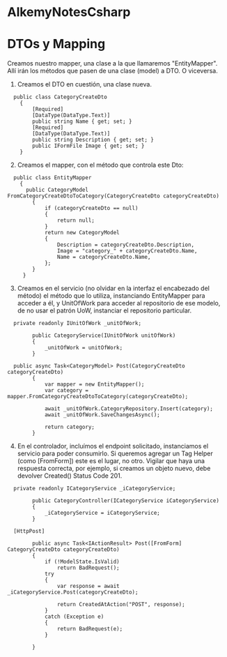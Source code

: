 # AlkemyNotesCsharp

# DTOs y Mapping

Creamos nuestro mapper, una clase a la que llamaremos "EntityMapper". Allí irán los métodos que pasen de una clase (model) a DTO. O viceversa.

1) Creamos el DTO en cuestión, una clase nueva.
  
  
```
  public class CategoryCreateDto
    {
        [Required]
        [DataType(DataType.Text)]
        public string Name { get; set; }
        [Required]
        [DataType(DataType.Text)]
        public string Description { get; set; }
        public IFormFile Image { get; set; }
    }
```

2) Creamos el mapper, con el método que controla este Dto:

```
  public class EntityMapper
    {
      public CategoryModel FromCategoryCreateDtoToCategory(CategoryCreateDto categoryCreateDto)
        {
            if (categoryCreateDto == null)
            {
                return null;
            }
            return new CategoryModel
            {
                Description = categoryCreateDto.Description,
                Image = "category_" + categoryCreateDto.Name,
                Name = categoryCreateDto.Name,
            };
        }
     }
```

3) Creamos en el servicio (no olvidar en la interfaz el encabezado del método) el método que lo utiliza, instanciando EntityMapper para acceder a él, y UnitOfWork para acceder al repositorio de ese modelo, de no usar el patrón UoW, instanciar el repositorio particular.

```
  private readonly IUnitOfWork _unitOfWork;

        public CategoryService(IUnitOfWork unitOfWork)
        {
            _unitOfWork = unitOfWork;
        }
        
  public async Task<CategoryModel> Post(CategoryCreateDto categoryCreateDto)
        {
            var mapper = new EntityMapper();
            var category = mapper.FromCategoryCreateDtoToCategory(categoryCreateDto);

            await _unitOfWork.CategoryRepository.Insert(category);
            await _unitOfWork.SaveChangesAsync();

            return category;
        }
```
4) En el controlador, incluímos el endpoint solicitado, instanciamos el servicio para poder consumirlo. Si queremos agregar un Tag Helper (como [FromForm]) este es el lugar, no otro. Vigilar que haya una respuesta correcta, por ejemplo, si creamos un objeto nuevo, debe devolver Created() Status Code 201. 

```
  private readonly ICategoryService _iCategoryService;

        public CategoryController(ICategoryService iCategoryService)
        {
            _iCategoryService = iCategoryService;
        }
        
  [HttpPost]

        public async Task<IActionResult> Post([FromForm] CategoryCreateDto categoryCreateDto)
        {
            if (!ModelState.IsValid)
                return BadRequest();
            try
            {
                var response = await _iCategoryService.Post(categoryCreateDto);

                return CreatedAtAction("POST", response);
            }
            catch (Exception e)
            {
                return BadRequest(e);
            }

        }
```
